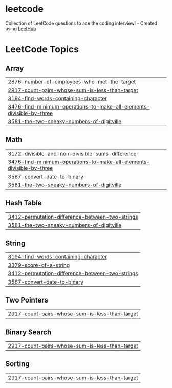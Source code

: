 # leetcode
Collection of LeetCode questions to ace the coding interview! - Created using [LeetHub](https://github.com/QasimWani/LeetHub)

<!---LeetCode Topics Start-->
# LeetCode Topics
## Array
|  |
| ------- |
| [2876-number-of-employees-who-met-the-target](https://github.com/aanilkumarreddy/leetcode/tree/master/2876-number-of-employees-who-met-the-target) |
| [2917-count-pairs-whose-sum-is-less-than-target](https://github.com/aanilkumarreddy/leetcode/tree/master/2917-count-pairs-whose-sum-is-less-than-target) |
| [3194-find-words-containing-character](https://github.com/aanilkumarreddy/leetcode/tree/master/3194-find-words-containing-character) |
| [3476-find-minimum-operations-to-make-all-elements-divisible-by-three](https://github.com/aanilkumarreddy/leetcode/tree/master/3476-find-minimum-operations-to-make-all-elements-divisible-by-three) |
| [3581-the-two-sneaky-numbers-of-digitville](https://github.com/aanilkumarreddy/leetcode/tree/master/3581-the-two-sneaky-numbers-of-digitville) |
## Math
|  |
| ------- |
| [3172-divisible-and-non-divisible-sums-difference](https://github.com/aanilkumarreddy/leetcode/tree/master/3172-divisible-and-non-divisible-sums-difference) |
| [3476-find-minimum-operations-to-make-all-elements-divisible-by-three](https://github.com/aanilkumarreddy/leetcode/tree/master/3476-find-minimum-operations-to-make-all-elements-divisible-by-three) |
| [3567-convert-date-to-binary](https://github.com/aanilkumarreddy/leetcode/tree/master/3567-convert-date-to-binary) |
| [3581-the-two-sneaky-numbers-of-digitville](https://github.com/aanilkumarreddy/leetcode/tree/master/3581-the-two-sneaky-numbers-of-digitville) |
## Hash Table
|  |
| ------- |
| [3412-permutation-difference-between-two-strings](https://github.com/aanilkumarreddy/leetcode/tree/master/3412-permutation-difference-between-two-strings) |
| [3581-the-two-sneaky-numbers-of-digitville](https://github.com/aanilkumarreddy/leetcode/tree/master/3581-the-two-sneaky-numbers-of-digitville) |
## String
|  |
| ------- |
| [3194-find-words-containing-character](https://github.com/aanilkumarreddy/leetcode/tree/master/3194-find-words-containing-character) |
| [3379-score-of-a-string](https://github.com/aanilkumarreddy/leetcode/tree/master/3379-score-of-a-string) |
| [3412-permutation-difference-between-two-strings](https://github.com/aanilkumarreddy/leetcode/tree/master/3412-permutation-difference-between-two-strings) |
| [3567-convert-date-to-binary](https://github.com/aanilkumarreddy/leetcode/tree/master/3567-convert-date-to-binary) |
## Two Pointers
|  |
| ------- |
| [2917-count-pairs-whose-sum-is-less-than-target](https://github.com/aanilkumarreddy/leetcode/tree/master/2917-count-pairs-whose-sum-is-less-than-target) |
## Binary Search
|  |
| ------- |
| [2917-count-pairs-whose-sum-is-less-than-target](https://github.com/aanilkumarreddy/leetcode/tree/master/2917-count-pairs-whose-sum-is-less-than-target) |
## Sorting
|  |
| ------- |
| [2917-count-pairs-whose-sum-is-less-than-target](https://github.com/aanilkumarreddy/leetcode/tree/master/2917-count-pairs-whose-sum-is-less-than-target) |
<!---LeetCode Topics End-->